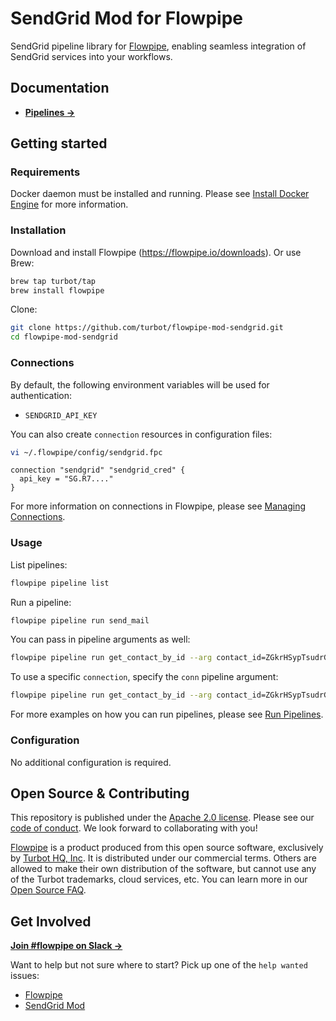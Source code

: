 # SendGrid Mod for Flowpipe

SendGrid pipeline library for [Flowpipe](https://flowpipe.io), enabling seamless integration of SendGrid services into your workflows.

## Documentation

- **[Pipelines →](https://hub.flowpipe.io/mods/turbot/sendgrid/pipelines)**

## Getting started

### Requirements

Docker daemon must be installed and running. Please see [Install Docker Engine](https://docs.docker.com/engine/install/) for more information.

### Installation

Download and install Flowpipe (https://flowpipe.io/downloads). Or use Brew:

```sh
brew tap turbot/tap
brew install flowpipe
```

Clone:

```sh
git clone https://github.com/turbot/flowpipe-mod-sendgrid.git
cd flowpipe-mod-sendgrid
```

### Connections

By default, the following environment variables will be used for authentication:

- `SENDGRID_API_KEY`

You can also create `connection` resources in configuration files:

```sh
vi ~/.flowpipe/config/sendgrid.fpc
```

```hcl
connection "sendgrid" "sendgrid_cred" {
  api_key = "SG.R7...."
}
```

For more information on connections in Flowpipe, please see [Managing Connections](https://flowpipe.io/docs/run/connections).

### Usage

List pipelines:

```sh
flowpipe pipeline list
```

Run a pipeline:

```sh
flowpipe pipeline run send_mail
```

You can pass in pipeline arguments as well:

```sh
flowpipe pipeline run get_contact_by_id --arg contact_id=ZGkrHSypTsudrGkmdpJJ
```

To use a specific `connection`, specify the `conn` pipeline argument:

```sh
flowpipe pipeline run get_contact_by_id --arg contact_id=ZGkrHSypTsudrGkmdpJJ --arg conn=connection.sendgrid.sendgrid_cred
```

For more examples on how you can run pipelines, please see [Run Pipelines](https://flowpipe.io/docs/run/pipelines).

### Configuration

No additional configuration is required.

## Open Source & Contributing

This repository is published under the [Apache 2.0 license](https://www.apache.org/licenses/LICENSE-2.0). Please see our [code of conduct](https://github.com/turbot/.github/blob/main/CODE_OF_CONDUCT.md). We look forward to collaborating with you!

[Flowpipe](https://flowpipe.io) is a product produced from this open source software, exclusively by [Turbot HQ, Inc](https://turbot.com). It is distributed under our commercial terms. Others are allowed to make their own distribution of the software, but cannot use any of the Turbot trademarks, cloud services, etc. You can learn more in our [Open Source FAQ](https://turbot.com/open-source).

## Get Involved

**[Join #flowpipe on Slack →](https://flowpipe.io/community/join)**

Want to help but not sure where to start? Pick up one of the `help wanted` issues:

- [Flowpipe](https://github.com/turbot/flowpipe/labels/help%20wanted)
- [SendGrid Mod](https://github.com/turbot/flowpipe-mod-sendgrid/labels/help%20wanted)
